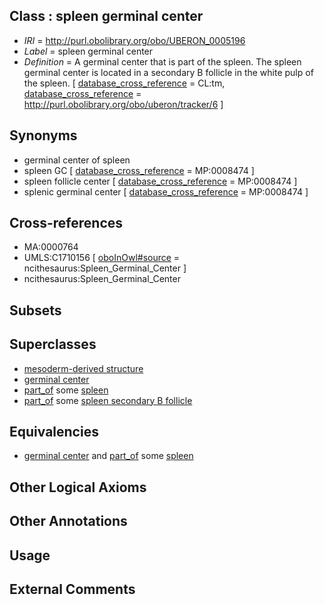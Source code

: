 
## Class : spleen germinal center

 * *IRI* = http://purl.obolibrary.org/obo/UBERON_0005196
 * *Label* = spleen germinal center
 * *Definition* = A germinal center that is part of the spleen. The spleen germinal center is located in a secondary B follicle in the white pulp of the spleen. [ [database_cross_reference](../../ef/oboInOwl#hasDbXref.md) = CL:tm, [database_cross_reference](../../ef/oboInOwl#hasDbXref.md) = http://purl.obolibrary.org/obo/uberon/tracker/6 ]

## Synonyms

 * germinal center of spleen
 * spleen GC [ [database_cross_reference](../../ef/oboInOwl#hasDbXref.md) = MP:0008474 ]
 * spleen follicle center [ [database_cross_reference](../../ef/oboInOwl#hasDbXref.md) = MP:0008474 ]
 * splenic germinal center [ [database_cross_reference](../../ef/oboInOwl#hasDbXref.md) = MP:0008474 ]

## Cross-references

 * MA:0000764
 * UMLS:C1710156 [ [oboInOwl#source](../../ce/oboInOwl#source.md) = ncithesaurus:Spleen_Germinal_Center ]
 * ncithesaurus:Spleen_Germinal_Center

## Subsets


## Superclasses

 * [mesoderm-derived structure](../../UBERON/20/UBERON_0004120.md)
 * [germinal center](../../UBERON/54/UBERON_0010754.md)
 * [part_of](../../BFO/50/BFO_0000050.md) some [spleen](../../UBERON/06/UBERON_0002106.md)
 * [part_of](../../BFO/50/BFO_0000050.md) some [spleen secondary B follicle](../../UBERON/42/UBERON_0004042.md)

## Equivalencies

 * [germinal center](../../UBERON/54/UBERON_0010754.md) and [part_of](../../BFO/50/BFO_0000050.md) some [spleen](../../UBERON/06/UBERON_0002106.md)

## Other Logical Axioms


## Other Annotations


## Usage


## External Comments


